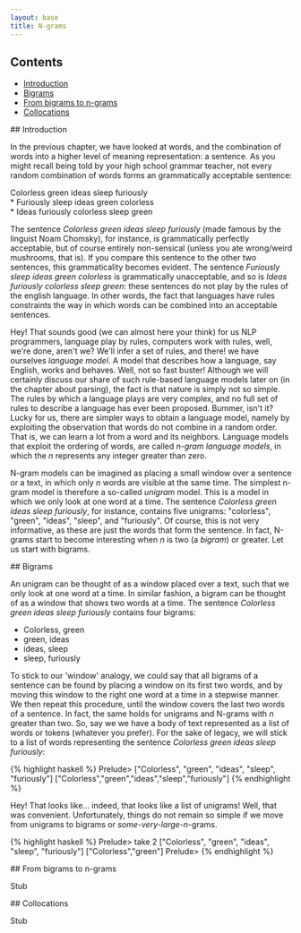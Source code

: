 ```yaml
---
layout: base
title: N-grams
---
```


## Contents

* [Introduction](#introduction)
* [Bigrams](#bigrams)
* [From bigrams to n-grams](#ngrams)
* [Collocations](#collocations)

<a name="introduction"/>
## Introduction

In the previous chapter, we have looked at words, and the combination of words into a
higher level of meaning representation: a sentence. As you might recall being told by your high school grammar teacher, not every random combination of words forms an grammatically acceptable sentence:

Colorless green ideas sleep furiously<br/>
\* Furiously sleep ideas green colorless<br/>
\* Ideas furiously colorless sleep green<br/>

The sentence *Colorless green ideas sleep furiously* (made famous by the linguist Noam
Chomsky), for instance, is grammatically perfectly acceptable, but of course entirely
non-sensical (unless you ate wrong/weird mushrooms, that is). If you compare this
sentence to the other two sentences, this grammaticality becomes evident. The sentence
*Furiously sleep ideas green colorless* is grammatically unacceptable, and so is *Ideas
furiously colorless sleep green*: these sentences do not play by the rules of the
english language. In other words, the fact that languages have rules constraints the
way in which words can be combined into an acceptable sentences. 

Hey! That sounds good (we can almost here your think) for us NLP programmers, language
play by rules, computers work with rules, well, we're done, aren't we? We'll infer a
set of rules, and there! we have ourselves *language model*. A model that describes how
a language, say English, works and behaves. Well, not so fast buster! Although we will
certainly discuss our share of such rule-based language models later on (in the chapter
about parsing), the fact is that nature is simply not so simple. The rules by which a
language plays are very complex, and no full set of rules to describe a language has
ever been proposed. Bummer, isn't it? Lucky for us, there are simpler ways to obtain a
language model, namely by exploiting the observation that words do not combine in a
random order. That is, we can learn a lot from a word and its neighbors. Language
models that exploit the ordering of words, are called *n-gram language models*, in
which the *n* represents any integer greater than zero.

N-gram models can be imagined as placing a small window over a sentence or a text, in
which only *n* words are visible at the same time. The simplest n-gram model is
therefore a so-called *unigram* model. This is a model in which we only look at one
word at a time. The sentence *Colorless green ideas sleep furiously*, for instance,
contains five unigrams: "colorless", "green", "ideas", "sleep", and "furiously". Of
course, this is not very informative, as these are just the words that form the
sentence. In fact, N-grams start to become interesting when *n* is two (a *bigram*) or
greater. Let us start with bigrams.

<a name="bigrams"/>
## Bigrams

An unigram can be thought of as a window placed over a text, such that we only look at
one word at a time. In similar fashion, a bigram can be thought of as a window that
shows two words at a time. The sentence *Colorless green ideas sleep furiously*
contains four bigrams:

* Colorless, green
* green, ideas
* ideas, sleep
* sleep, furiously

To stick to our 'window' analogy, we could say that all bigrams of a sentence can be
found by placing a window on its first two words, and by moving this window to the
right one word at a time in a stepwise manner. We then repeat this procedure, until the
window covers the last two words of a sentence. In fact, the same holds for unigrams
and N-grams with *n* greater than two. So, say we we have a body of text represented as
a list of words or tokens (whatever you prefer). For the sake of legacy, we will stick
to a list of words representing the sentence *Colorless green ideas sleep furiously*:

{% highlight haskell %}
Prelude> ["Colorless", "green", "ideas", "sleep", "furiously"]
["Colorless","green","ideas","sleep","furiously"]
{% endhighlight %}

Hey! That looks like... indeed, that looks like a list of unigrams! Well, that was
convenient. Unfortunately, things do not remain so simple if we move from unigrams to
bigrams or *some-very-large-n*-grams.

{% highlight haskell %}
Prelude> take 2 ["Colorless", "green", "ideas", "sleep", "furiously"]
["Colorless","green"]
Prelude> 
{% endhighlight %}

<a name="ngrams"/>
## From bigrams to n-grams

Stub

<a name="collocations"/>
## Collocations

Stub